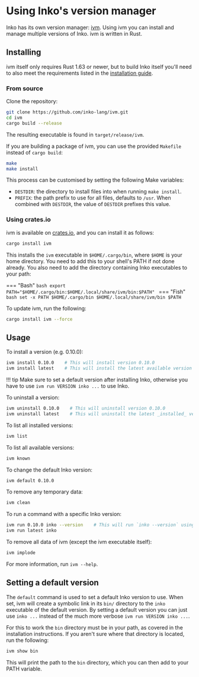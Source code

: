 # Using Inko's version manager

Inko has its own version manager: [ivm](https://github.com/inko-lang/ivm).
Using ivm you can install and manage multiple versions of Inko. ivm is written
in Rust.

## Installing

ivm itself only requires Rust 1.63 or newer, but to build Inko itself you'll
need to also meet the requirements listed in the [installation
guide](installation.md).

### From source

Clone the repository:

```bash
git clone https://github.com/inko-lang/ivm.git
cd ivm
cargo build --release
```

The resulting executable is found in `target/release/ivm`.

If you are building a package of ivm, you can use the provided `Makefile`
instead of `cargo build`:

```bash
make
make install
```

This process can be customised by setting the following Make variables:

- `DESTDIR`: the directory to install files into when running `make install`.
- `PREFIX`: the path prefix to use for all files, defaults to `/usr`. When
  combined with `DESTDIR`, the value of `DESTDIR` prefixes this value.

### Using crates.io

ivm is available on [crates.io](https://crates.io/), and you can install it as
follows:

```bash
cargo install ivm
```

This installs the `ivm` executable in `$HOME/.cargo/bin`, where `$HOME` is your
home directory. You need to add this to your shell's PATH if not done already.
You also need to add the directory containing Inko executables to your path:

=== "Bash"
    ```bash
    export PATH="$HOME/.cargo/bin:$HOME/.local/share/ivm/bin:$PATH"
    ```
=== "Fish"
    ```bash
    set -x PATH $HOME/.cargo/bin $HOME/.local/share/ivm/bin $PATH
    ```

To update ivm, run the following:

```bash
cargo install ivm --force
```

## Usage

To install a version (e.g. 0.10.0):

```bash
ivm install 0.10.0    # This will install version 0.10.0
ivm install latest    # This will install the latest available version
```

!!! tip
    Make sure to set a default version after installing Inko, otherwise you have
    to use `ivm run VERSION inko ...` to use Inko.

To uninstall a version:

```bash
ivm uninstall 0.10.0    # This will uninstall version 0.10.0
ivm uninstall latest    # This will uninstall the latest _installed_ version
```

To list all installed versions:

```bash
ivm list
```

To list all available versions:

```bash
ivm known
```

To change the default Inko version:

```bash
ivm default 0.10.0
```

To remove any temporary data:

```bash
ivm clean
```

To run a command with a specific Inko version:

```bash
ivm run 0.10.0 inko --version    # This will run `inko --version` using Inko 0.10.0
ivm run latest inko
```

To remove all data of ivm (except the ivm executable itself):

```bash
ivm implode
```

For more information, run `ivm --help`.

## Setting a default version

The `default` command is used to set a default Inko version to use. When set,
ivm will create a symbolic link in its `bin/` directory to the `inko` executable
of the default version. By setting a default version you can just use `inko ...`
instead of the much more verbose `ivm run VERSION inko ...`.

For this to work the `bin` directory must be in your path, as covered in the
installation instructions. If you aren't sure where that directory is located,
run the following:

```bash
ivm show bin
```

This will print the path to the `bin` directory, which you can then add to your
PATH variable.
